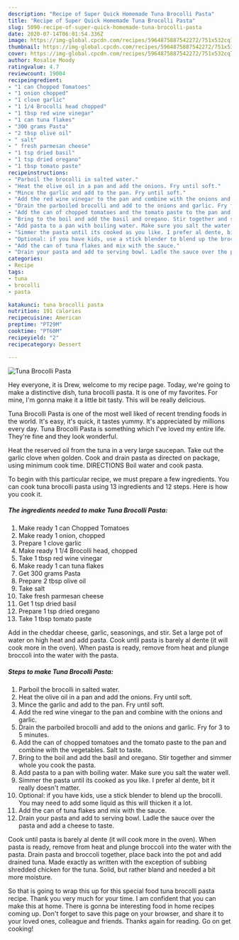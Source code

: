 ```yaml
---
description: "Recipe of Super Quick Homemade Tuna Brocolli Pasta"
title: "Recipe of Super Quick Homemade Tuna Brocolli Pasta"
slug: 5090-recipe-of-super-quick-homemade-tuna-brocolli-pasta
date: 2020-07-14T06:01:54.336Z
image: https://img-global.cpcdn.com/recipes/5964875887542272/751x532cq70/tuna-brocolli-pasta-recipe-main-photo.jpg
thumbnail: https://img-global.cpcdn.com/recipes/5964875887542272/751x532cq70/tuna-brocolli-pasta-recipe-main-photo.jpg
cover: https://img-global.cpcdn.com/recipes/5964875887542272/751x532cq70/tuna-brocolli-pasta-recipe-main-photo.jpg
author: Rosalie Moody
ratingvalue: 4.7
reviewcount: 19004
recipeingredient:
- "1 can Chopped Tomatoes"
- "1 onion chopped"
- "1 clove garlic"
- "1 1/4 Brocolli head chopped"
- "1 tbsp red wine vinegar"
- "1 can tuna flakes"
- "300 grams Pasta"
- "2 tbsp olive oil"
- " salt"
- " fresh parmesan cheese"
- "1 tsp dried basil"
- "1 tsp dried oregano"
- "1 tbsp tomato paste"
recipeinstructions:
- "Parboil the brocolli in salted water."
- "Heat the olive oil in a pan and add the onions. Fry until soft."
- "Mince the garlic and add to the pan. Fry until soft."
- "Add the red wine vinegar to the pan and combine with the onions and garlic."
- "Drain the parboiled brocolli and add to the onions and garlic. Fry for 3 to 5 minutes."
- "Add the can of chopped tomatoes and the tomato paste to the pan and combine with the vegetables. Salt to taste."
- "Bring to the boil and add the basil and oregano. Stir together and simmer whole you cook the pasta."
- "Add pasta to a pan with boiling water. Make sure you salt the water well."
- "Simmer the pasta until its cooked as you like. I prefer al dente, bit it really doesn&#39;t matter."
- "Optional: if you have kids, use a stick blender to blend up the brocolli. You may need to add some liquid as this will thicken it a lot."
- "Add the can of tuna flakes and mix with the sauce."
- "Drain your pasta and add to serving bowl. Ladle the sauce over the pasta and add a cheese to taste."
categories:
- Recipe
tags:
- tuna
- brocolli
- pasta

katakunci: tuna brocolli pasta 
nutrition: 191 calories
recipecuisine: American
preptime: "PT29M"
cooktime: "PT60M"
recipeyield: "2"
recipecategory: Dessert

---
```



![Tuna Brocolli Pasta](https://img-global.cpcdn.com/recipes/5964875887542272/751x532cq70/tuna-brocolli-pasta-recipe-main-photo.jpg)

Hey everyone, it is Drew, welcome to my recipe page. Today, we're going to make a distinctive dish, tuna brocolli pasta. It is one of my favorites. For mine, I'm gonna make it a little bit tasty. This will be really delicious.

Tuna Brocolli Pasta is one of the most well liked of recent trending foods in the world. It's easy, it's quick, it tastes yummy. It's appreciated by millions every day. Tuna Brocolli Pasta is something which I've loved my entire life. They're fine and they look wonderful.

Heat the reserved oil from the tuna in a very large saucepan. Take out the garlic clove when golden. Cook and drain pasta as directed on package, using minimum cook time. DIRECTIONS Boil water and cook pasta.


To begin with this particular recipe, we must prepare a few ingredients. You can cook tuna brocolli pasta using 13 ingredients and 12 steps. Here is how you cook it.

<!--inarticleads1-->

##### The ingredients needed to make Tuna Brocolli Pasta:

1. Make ready 1 can Chopped Tomatoes
1. Make ready 1 onion, chopped
1. Prepare 1 clove garlic
1. Make ready 1 1/4 Brocolli head, chopped
1. Take 1 tbsp red wine vinegar
1. Make ready 1 can tuna flakes
1. Get 300 grams Pasta
1. Prepare 2 tbsp olive oil
1. Take  salt
1. Take  fresh parmesan cheese
1. Get 1 tsp dried basil
1. Prepare 1 tsp dried oregano
1. Take 1 tbsp tomato paste


Add in the cheddar cheese, garlic, seasonings, and stir. Set a large pot of water on high heat and add pasta. Cook until pasta is barely al dente (it will cook more in the oven). When pasta is ready, remove from heat and plunge broccoli into the water with the pasta. 

<!--inarticleads2-->

##### Steps to make Tuna Brocolli Pasta:

1. Parboil the brocolli in salted water.
1. Heat the olive oil in a pan and add the onions. Fry until soft.
1. Mince the garlic and add to the pan. Fry until soft.
1. Add the red wine vinegar to the pan and combine with the onions and garlic.
1. Drain the parboiled brocolli and add to the onions and garlic. Fry for 3 to 5 minutes.
1. Add the can of chopped tomatoes and the tomato paste to the pan and combine with the vegetables. Salt to taste.
1. Bring to the boil and add the basil and oregano. Stir together and simmer whole you cook the pasta.
1. Add pasta to a pan with boiling water. Make sure you salt the water well.
1. Simmer the pasta until its cooked as you like. I prefer al dente, bit it really doesn&#39;t matter.
1. Optional: if you have kids, use a stick blender to blend up the brocolli. You may need to add some liquid as this will thicken it a lot.
1. Add the can of tuna flakes and mix with the sauce.
1. Drain your pasta and add to serving bowl. Ladle the sauce over the pasta and add a cheese to taste.


Cook until pasta is barely al dente (it will cook more in the oven). When pasta is ready, remove from heat and plunge broccoli into the water with the pasta. Drain pasta and broccoli together, place back into the pot and add drained tuna. Made exactly as written with the exception of subbing shredded chicken for the tuna. Solid, but rather bland and needed a bit more moisture. 

So that is going to wrap this up for this special food tuna brocolli pasta recipe. Thank you very much for your time. I am confident that you can make this at home. There is gonna be interesting food in home recipes coming up. Don't forget to save this page on your browser, and share it to your loved ones, colleague and friends. Thanks again for reading. Go on get cooking!
